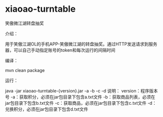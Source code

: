 xiaoao-turntable
================

笑傲微江湖转盘抽奖

<p>介绍：</p>
    用于笑傲江湖OL的手机APP-笑傲微江湖的转盘抽奖。通过HTTP发送请求到服务器，可以自己手动指定账号的token和每次运行的间隔时间

<p>编译：</p>
    mvn clean package

<p>运行：</p>
    java -jar xiaoao-turntable-{version}.jar -a -b -c -d
    说明：
        version：程序版本号
        -a：获取积分，必须在jar包目录下包含a.txt文件
        -b：获取商品列表，必须在jar包目录下包含b.txt文件
        -c：获取商品，必须在jar包目录下包含c.txt文件
        -d：兑换积分，必须在jar包目录下包含d.txt文件
